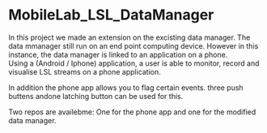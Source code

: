 # MobileLab_LSL_DataManager
In this project we made an extension on the excisting data manager. The data mmanager still run on an end point computing device. However in this instance, the data manager is linked to an application on a phone.  
Using a (Android / Iphone) application, a user is able to monitor, record and visualise LSL streams on a phone application. 

In addition the phone app allows you to flag certain events. three push buttens andone latching button can be used for this. 

Two repos are availebme: One for the phone app and one for the modified data manager.  
